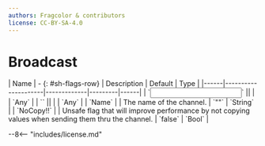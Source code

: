 ```yaml
---
authors: Fragcolor & contributors
license: CC-BY-SA-4.0
---
```



# Broadcast

<div class="sh-parameters" markdown="1">
| Name | - {: #sh-flags-row} | Description | Default | Type |
|------|---------------------|-------------|---------|------|
| `<input>` || | | `Any` |
| `<output>` || | | `Any` |
| `Name` |  | The name of the channel. | `""` | `String` |
| `NoCopy!!` |  | Unsafe flag that will improve performance by not copying values when sending them thru the channel. | `false` | `Bool` |

</div>



--8<-- "includes/license.md"

